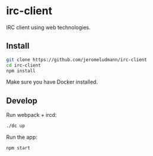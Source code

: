 # irc-client

IRC client using web technologies.

## Install

```sh
git clone https://github.com/jeromeludmann/irc-client
cd irc-client
npm install
```

Make sure you have Docker installed.

## Develop

Run webpack + ircd:

```sh
./dc up
```

Run the app:

```sh
npm start
```
